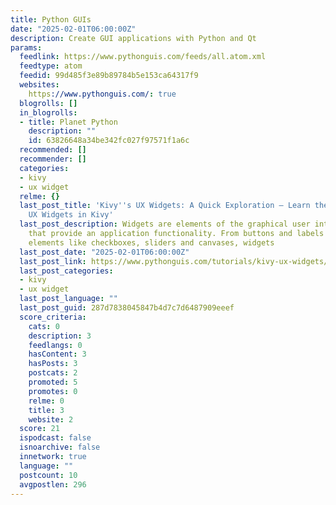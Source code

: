 ```yaml
---
title: Python GUIs
date: "2025-02-01T06:00:00Z"
description: Create GUI applications with Python and Qt
params:
  feedlink: https://www.pythonguis.com/feeds/all.atom.xml
  feedtype: atom
  feedid: 99d485f3e89b89784b5e153ca64317f9
  websites:
    https://www.pythonguis.com/: true
  blogrolls: []
  in_blogrolls:
  - title: Planet Python
    description: ""
    id: 63826648a34be342fc027f97571f1a6c
  recommended: []
  recommender: []
  categories:
  - kivy
  - ux widget
  relme: {}
  last_post_title: 'Kivy''s UX Widgets: A Quick Exploration — Learn the Basics of
    UX Widgets in Kivy'
  last_post_description: Widgets are elements of the graphical user interface (GUI)
    that provide an application functionality. From buttons and labels to more complex
    elements like checkboxes, sliders and canvases, widgets
  last_post_date: "2025-02-01T06:00:00Z"
  last_post_link: https://www.pythonguis.com/tutorials/kivy-ux-widgets/
  last_post_categories:
  - kivy
  - ux widget
  last_post_language: ""
  last_post_guid: 287d7838045847b4d7c7d6487909eeef
  score_criteria:
    cats: 0
    description: 3
    feedlangs: 0
    hasContent: 3
    hasPosts: 3
    postcats: 2
    promoted: 5
    promotes: 0
    relme: 0
    title: 3
    website: 2
  score: 21
  ispodcast: false
  isnoarchive: false
  innetwork: true
  language: ""
  postcount: 10
  avgpostlen: 296
---
```

